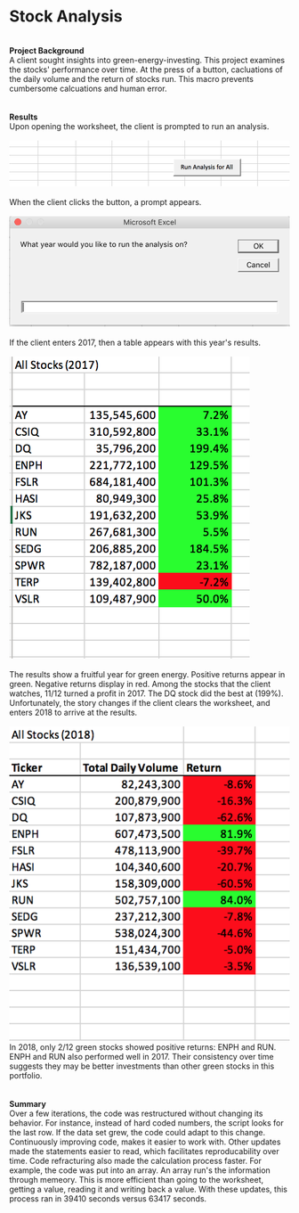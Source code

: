 # Stock Analysis
  \
**Project Background**\
A client sought insights into green-energy-investing. This project examines the stocks' performance over time. At the press of a button, cacluations of the daily volume and the return of stocks run. This macro prevents cumbersome calcuations and human error.\
  \
  \
**Results**\
Upon opening the worksheet, the client is prompted to run an analysis.\
  \
![Run%20Analysis%20Image](https://github.com/dagibbins186/Stock_Analysis/blob/main/Resources/Run%20Analysis%20Image.png)\
  \
When the client clicks the button, a prompt appears.\
  \
![Prompt](https://github.com/dagibbins186/Stock_Analysis/blob/main/Resources/Prompt.png)\
  \
If the client enters 2017, then a table appears with this year's results.\
  \
![2017_Analysis_Results](https://github.com/dagibbins186/Stock_Analysis/blob/main/Resources/2017_Analysis_Results.png)\
  \
The results show a fruitful year for green energy. Positive returns appear in green. Negative returns display in red. Among the stocks that the client watches, 11/12 turned a profit in 2017. The DQ stock did the best at (199%). Unfortunately, the story changes if the client clears the worksheet, and enters 2018 to arrive at the results.\
  \
![2018_Analysis_Results](https://github.com/dagibbins186/Stock_Analysis/blob/main/Resources/2018_Analysis_Results.png)
  \
In 2018, only 2/12 green stocks showed positive returns: ENPH and RUN. ENPH and RUN also performed well in 2017. Their consistency over time suggests they may be better investments than other green stocks in this portfolio.\
  \
  \
**Summary**\
Over a few iterations, the code was restructured without changing its behavior. For instance, instead of hard coded numbers, the script looks for the last row. If the data set grew, the code could adapt to this change. Continuously improving code, makes it easier to work with. Other updates made the statements easier to read, which facilitates reproducability over time. Code refracturing also made the calculation process faster. For example, the code was put into an array. An array run's the information through memeory. This is more efficient than going to the worksheet, getting a value, reading it and writing back a value. With these updates, this process ran in 39410 seconds versus 63417 seconds.
